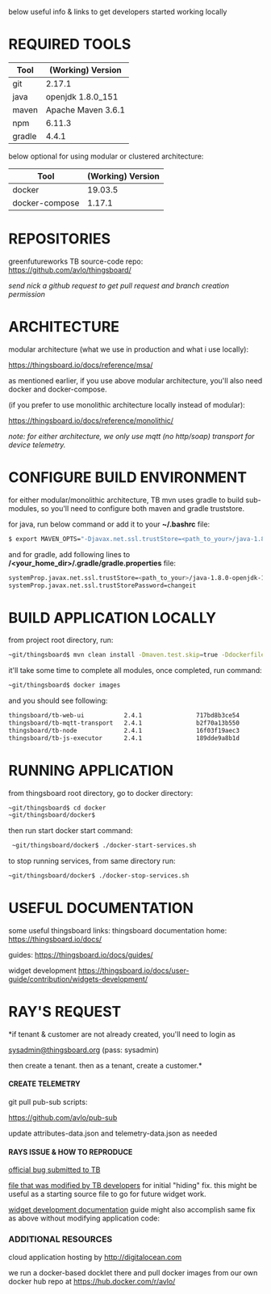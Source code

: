 below useful info & links to get developers started working locally

# REQUIRED TOOLS
Tool | (Working) Version
--- | ---
git | 2.17.1
java | openjdk 1.8.0_151
maven | Apache Maven 3.6.1
npm | 6.11.3
gradle | 4.4.1

below optional for using modular or clustered architecture:

Tool | (Working) Version
--- | ---
docker | 19.03.5
docker-compose | 1.17.1

# REPOSITORIES
greenfutureworks TB source-code repo:
https://github.com/avlo/thingsboard/

*send nick a github request to get pull request and branch creation permission*

# ARCHITECTURE

modular architecture (what we use in production and what i use locally):

https://thingsboard.io/docs/reference/msa/

as mentioned earlier, if you use above modular architecture, you'll also need docker and docker-compose.

(if you prefer to use monolithic architecture locally instead of modular):

https://thingsboard.io/docs/reference/monolithic/

*note: for either architecture, we only use mqtt (no http/soap) transport for device telemetry.*
# CONFIGURE BUILD ENVIRONMENT

for either modular/monolithic architecture, TB mvn uses gradle to build sub-modules, so you'll need to configure both maven and gradle truststore.  

for java, run below command or add it to your **~/.bashrc** file:
```sh
$ export MAVEN_OPTS="-Djavax.net.ssl.trustStore=<path_to_your>/java-1.8.0-openjdk-1.8.0.151-1.b12.el6_9.x86_64/jre/lib/security/cacerts"
```
and for gradle, add following lines to **/<your_home_dir>/.gradle/gradle.properties** file:
```sh
systemProp.javax.net.ssl.trustStore=<path_to_your>/java-1.8.0-openjdk-1.8.0.151-1.b12.el6_9.x86_64/jre/lib/security/cacerts
systemProp.javax.net.ssl.trustStorePassword=changeit
```
# BUILD APPLICATION LOCALLY
from project root directory, run:
```sh
~git/thingsboard$ mvn clean install -Dmaven.test.skip=true -Ddockerfile.skip=false -Dlicense.skip=true
```
it'll take some time to complete all modules, once completed, run command:
```sh
~git/thingsboard$ docker images
```
and you should see following:
```sh
thingsboard/tb-web-ui           2.4.1               717bd8b3ce54        4 days ago          188MB
thingsboard/tb-mqtt-transport   2.4.1               b2f70a13b550        13 days ago         704MB
thingsboard/tb-node             2.4.1               16f03f19aec3        13 days ago         871MB
thingsboard/tb-js-executor      2.4.1               189dde9a8b1d        13 days ago         181MB
```

# RUNNING APPLICATION
from thingsboard root directory, go to docker directory:
```sh
~git/thingsboard$ cd docker
~git/thingsboard/docker$
```

then run start docker start command:
```sh
 ~git/thingsboard/docker$ ./docker-start-services.sh 
```

to stop running services, from same directory run:
```sh
~git/thingsboard/docker$ ./docker-stop-services.sh
```

# USEFUL DOCUMENTATION

some useful thingsboard links:
thingsboard documentation home:
	https://thingsboard.io/docs/	
	
guides:
	https://thingsboard.io/docs/guides/
	
widget development
	https://thingsboard.io/docs/user-guide/contribution/widgets-development/

# RAY'S REQUEST

*if tenant & customer are not already created, you'll need to login as 

sysadmin@thingsboard.org 
(pass: sysadmin) 

then create a tenant.  then as a tenant, create a customer.*

#### CREATE TELEMETRY
git pull pub-sub scripts:

https://github.com/avlo/pub-sub

update attributes-data.json and telemetry-data.json as needed

#### RAYS ISSUE & HOW TO REPRODUCE

[official bug submitted to TB](https://github.com/thingsboard/thingsboard/issues/2268)

[file that was modified by TB developers](https://github.com/thingsboard/thingsboard/pull/2271/commits/735bba10536d32b4a06560997c053b7ad8902880) for initial "hiding" fix.  this might be useful as a starting source file to go for future widget work.

[widget development documentation](https://thingsboard.io/docs/user-guide/contribution/widgets-development/) guide might also accomplish same fix as above without modifying application code:
	
### ADDITIONAL RESOURCES

cloud application hosting by http://digitalocean.com

we run a docker-based docklet there and pull docker images from our own docker hub repo at https://hub.docker.com/r/avlo/
